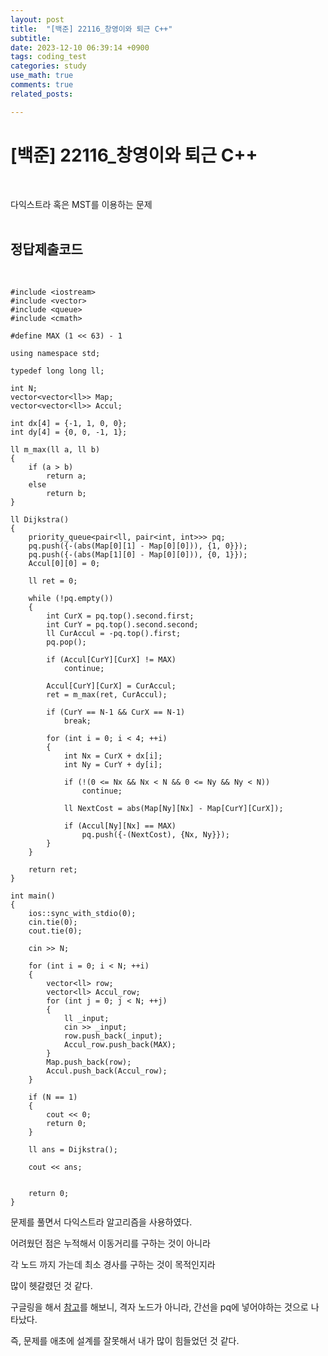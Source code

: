 ```yaml
---
layout: post
title:  "[백준] 22116_창영이와 퇴근 C++"
subtitle:   
date: 2023-12-10 06:39:14 +0900
tags: coding_test
categories: study
use_math: true
comments: true
related_posts:

---
```


# [백준] 22116_창영이와 퇴근 C++<br/>
<br/>

다익스트라 혹은 MST를 이용하는 문제<br/>
<br/>

## 정답제출코드<br/>
<br/>

```
#include <iostream>
#include <vector>
#include <queue>
#include <cmath>

#define MAX (1 << 63) - 1

using namespace std;

typedef long long ll;

int N;
vector<vector<ll>> Map;
vector<vector<ll>> Accul;

int dx[4] = {-1, 1, 0, 0};
int dy[4] = {0, 0, -1, 1};

ll m_max(ll a, ll b)
{
    if (a > b)
        return a;
    else
        return b;
}

ll Dijkstra()
{
    priority_queue<pair<ll, pair<int, int>>> pq;
    pq.push({-(abs(Map[0][1] - Map[0][0])), {1, 0}});
    pq.push({-(abs(Map[1][0] - Map[0][0])), {0, 1}});
    Accul[0][0] = 0;

    ll ret = 0;

    while (!pq.empty())
    {
        int CurX = pq.top().second.first;
        int CurY = pq.top().second.second;
        ll CurAccul = -pq.top().first;
        pq.pop();
        
        if (Accul[CurY][CurX] != MAX)
            continue;
        
        Accul[CurY][CurX] = CurAccul;
        ret = m_max(ret, CurAccul);

        if (CurY == N-1 && CurX == N-1)
            break;

        for (int i = 0; i < 4; ++i)
        {
            int Nx = CurX + dx[i];
            int Ny = CurY + dy[i];

            if (!(0 <= Nx && Nx < N && 0 <= Ny && Ny < N))
                continue;

            ll NextCost = abs(Map[Ny][Nx] - Map[CurY][CurX]);

            if (Accul[Ny][Nx] == MAX)
                pq.push({-(NextCost), {Nx, Ny}});
        }
    }

    return ret;
}

int main()
{
    ios::sync_with_stdio(0);
    cin.tie(0);
    cout.tie(0);

    cin >> N;

    for (int i = 0; i < N; ++i)
    {
        vector<ll> row;
        vector<ll> Accul_row;
        for (int j = 0; j < N; ++j)
        {
            ll _input;
            cin >> _input;
            row.push_back(_input);
            Accul_row.push_back(MAX);
        }
        Map.push_back(row);
        Accul.push_back(Accul_row);
    }

    if (N == 1)
    {
        cout << 0;
        return 0;
    }

    ll ans = Dijkstra();

    cout << ans;


    return 0;
}
```

문제를 풀면서 다익스트라 알고리즘을 사용하였다.<br/>

어려웠던 점은 누적해서 이동거리를 구하는 것이 아니라<br/>

각 노드 까지 가는데 최소 경사를 구하는 것이 목적인지라<br/>

많이 헷갈렸던 것 같다.<br/>

구글링을 해서 [참고](https://kau-algorithm.tistory.com/204)를 해보니, 격자 노드가 아니라, 간선을 pq에 넣어야하는 것으로 나타났다.<br/>

즉, 문제를 애초에 설계를 잘못해서 내가 많이 힘들었던 것 같다.<br/>
